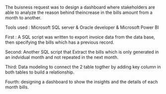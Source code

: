 The buisness request was to design a dashboard where stakeholders are able to analyze the reason behind theincrease in the bills amount from a month to another.

Tools used : Microsoft SQL server & Oracle developer & Microsoft Power BI 

First :
A SQL script was written to export invoice data from the data base, then specifying the bills which has a previous record.

Second:
Another SQL script that Extract the bills which is only generated in an indvidual month and not repeated in the next month.

Third:
Data modeling to connect the 2 table togther by adding key column in both tables to build a relationship.

Fourth:
designing a dashboard to show the insights and the details of each month bills.
